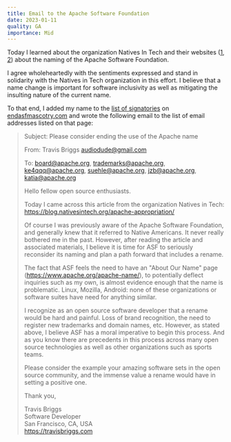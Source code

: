 ```yaml
---
title: Email to the Apache Software Foundation
date: 2023-01-11
quality: GA
importance: Mid
---
```

Today I learned about the organization Natives In Tech and their websites ([1](https://blog.nativesintech.org/apache-appropriation/), [2](https://www.endasfmascotry.com/)) about the naming of the Apache Software Foundation.

I agree wholeheartedly with the sentiments expressed and stand in solidarity with the Natives in Tech organization in this effort. I believe that a name change is important for software inclusivity as well as mitigating the insulting nature of the current name.

To that end, I added my name to the [list of signatories](https://github.com/nativesintech/endasfmascotry/pull/33) on [endasfmascotry.com](https://www.endasfmascotry.com/) and wrote the following email to the list of email addresses listed on that page:

> Subject: Please consider ending the use of the Apache name
>
> From: Travis Briggs <audiodude@gmail.com>
>
> To: board@apache.org, trademarks@apache.org, ke4qqq@apache.org, suehle@apache.org, jzb@apache.org, katia@apache.org
>
> Hello fellow open source enthusiasts.
>
> Today I came across this article from the organization Natives in Tech: https://blog.nativesintech.org/apache-appropriation/
>
> Of course I was previously aware of the Apache Software Foundation, and generally knew that it referred to Native Americans. It never really bothered me in the past. However, after reading the article and associated materials, I believe it is time for ASF to seriously reconsider its naming and plan a path forward that includes a rename.
>
> The fact that ASF feels the need to have an "About Our Name" page (https://www.apache.org/apache-name/), to potentially deflect inquiries such as my own, is almost evidence enough that the name is problematic. Linux, Mozilla, Android: none of these organizations or software suites have need for anything similar.
>
> I recognize as an open source software developer that a rename would be hard and painful. Loss of brand recognition, the need to register new trademarks and domain names, etc. However, as stated above, I believe ASF has a moral imperative to begin this process. And as you know there are precedents in this process across many open source technologies as well as other organizations such as sports teams.
>
> Please consider the example your amazing software sets in the open source community, and the immense value a rename would have in setting a positive one.
>
> Thank you,    
>
> Travis Briggs\
> Software Developer\
> San Francisco, CA, USA\
> https://travisbriggs.com